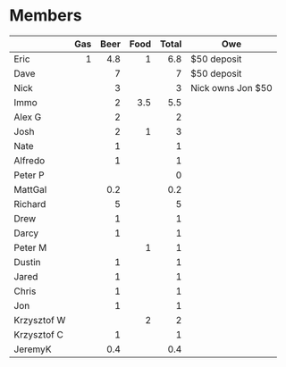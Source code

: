 # Members

|           |Gas|Beer|Food|Total|Owe
|-----------|--:|---:|---:|----:|---
|Eric       |  1| 4.8|   1|  6.8|$50 deposit
|Dave       |   |   7|    |    7|$50 deposit
|Nick       |   |   3|    |    3|Nick owns Jon $50
|Immo       |   |   2| 3.5|  5.5|
|Alex G     |   |   2|    |    2|
|Josh       |   |   2|   1|    3|
|Nate       |   |   1|    |    1|
|Alfredo    |   |   1|    |    1|
|Peter P    |   |    |    |    0|
|MattGal    |   | 0.2|    |  0.2|
|Richard    |   |   5|    |    5|
|Drew       |   |   1|    |    1|
|Darcy      |   |   1|    |    1|
|Peter M    |   |    |   1|    1|
|Dustin     |   |   1|    |    1|
|Jared      |   |   1|    |    1|
|Chris      |   |   1|    |    1|
|Jon        |   |   1|    |    1|
|Krzysztof W|   |    |   2|    2|
|Krzysztof C|   |   1|    |    1|
|JeremyK    |   | 0.4|    |  0.4|
